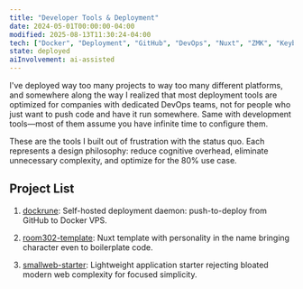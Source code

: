 ```yaml
---
title: "Developer Tools & Deployment"
date: 2024-05-01T00:00:00-04:00
modified: 2025-08-13T11:30:24-04:00
tech: ["Docker", "Deployment", "GitHub", "DevOps", "Nuxt", "ZMK", "Keyboard Firmware"]
state: deployed
aiInvolvement: ai-assisted
---
```


I've deployed way too many projects to way too many different platforms, and somewhere along the way I realized that most deployment tools are optimized for companies with dedicated DevOps teams, not for people who just want to push code and have it run somewhere. Same with development tools—most of them assume you have infinite time to configure them.

These are the tools I built out of frustration with the status quo. Each represents a design philosophy: reduce cognitive overhead, eliminate unnecessary complexity, and optimize for the 80% use case.

## Project List

1. [dockrune](https://github.com/ejfox/dockrune): Self-hosted deployment daemon: push-to-deploy from GitHub to Docker VPS.

2. [room302-template](https://github.com/ejfox/room302-template): Nuxt template with personality in the name bringing character even to boilerplate code.

3. [smallweb-starter](https://github.com/ejfox/smallweb-starter): Lightweight application starter rejecting bloated modern web complexity for focused simplicity.
